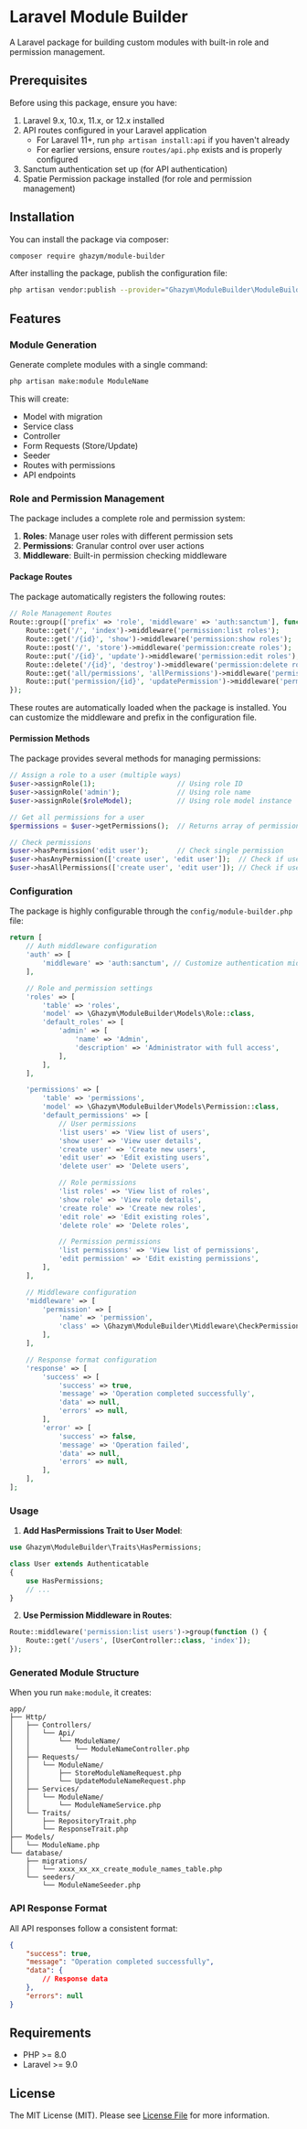 # Laravel Module Builder

A Laravel package for building custom modules with built-in role and permission management.

## Prerequisites

Before using this package, ensure you have:

1. Laravel 9.x, 10.x, 11.x, or 12.x installed
2. API routes configured in your Laravel application
   - For Laravel 11+, run `php artisan install:api` if you haven't already
   - For earlier versions, ensure `routes/api.php` exists and is properly configured
3. Sanctum authentication set up (for API authentication)
4. Spatie Permission package installed (for role and permission management)

## Installation

You can install the package via composer:

```bash
composer require ghazym/module-builder
```

After installing the package, publish the configuration file:

```bash
php artisan vendor:publish --provider="Ghazym\ModuleBuilder\ModuleBuilderServiceProvider"
```

## Features

### Module Generation

Generate complete modules with a single command:

```bash
php artisan make:module ModuleName
```

This will create:
- Model with migration
- Service class
- Controller
- Form Requests (Store/Update)
- Seeder
- Routes with permissions
- API endpoints

### Role and Permission Management

The package includes a complete role and permission system:

1. **Roles**: Manage user roles with different permission sets
2. **Permissions**: Granular control over user actions
3. **Middleware**: Built-in permission checking middleware

#### Package Routes

The package automatically registers the following routes:

```php
// Role Management Routes
Route::group(['prefix' => 'role', 'middleware' => 'auth:sanctum'], function () {
    Route::get('/', 'index')->middleware('permission:list roles');
    Route::get('/{id}', 'show')->middleware('permission:show roles');
    Route::post('/', 'store')->middleware('permission:create roles');
    Route::put('/{id}', 'update')->middleware('permission:edit roles');
    Route::delete('/{id}', 'destroy')->middleware('permission:delete roles');
    Route::get('all/permissions', 'allPermissions')->middleware('permission:list permissions');
    Route::put('permission/{id}', 'updatePermission')->middleware('permission:edit permissions');
});
```

These routes are automatically loaded when the package is installed. You can customize the middleware and prefix in the configuration file.

#### Permission Methods

The package provides several methods for managing permissions:

```php
// Assign a role to a user (multiple ways)
$user->assignRole(1);                    // Using role ID
$user->assignRole('admin');              // Using role name
$user->assignRole($roleModel);           // Using role model instance

// Get all permissions for a user
$permissions = $user->getPermissions();  // Returns array of permission names

// Check permissions
$user->hasPermission('edit user');       // Check single permission
$user->hasAnyPermission(['create user', 'edit user']);  // Check if user has any of these permissions
$user->hasAllPermissions(['create user', 'edit user']); // Check if user has all of these permissions
```

### Configuration

The package is highly configurable through the `config/module-builder.php` file:

```php
return [
    // Auth middleware configuration
    'auth' => [
        'middleware' => 'auth:sanctum', // Customize authentication middleware
    ],

    // Role and permission settings
    'roles' => [
        'table' => 'roles',
        'model' => \Ghazym\ModuleBuilder\Models\Role::class,
        'default_roles' => [
            'admin' => [
                'name' => 'Admin',
                'description' => 'Administrator with full access',
            ],
        ],
    ],

    'permissions' => [
        'table' => 'permissions',
        'model' => \Ghazym\ModuleBuilder\Models\Permission::class,
        'default_permissions' => [
            // User permissions
            'list users' => 'View list of users',
            'show user' => 'View user details',
            'create user' => 'Create new users',
            'edit user' => 'Edit existing users',
            'delete user' => 'Delete users',

            // Role permissions
            'list roles' => 'View list of roles',
            'show role' => 'View role details',
            'create role' => 'Create new roles',
            'edit role' => 'Edit existing roles',
            'delete role' => 'Delete roles',

            // Permission permissions
            'list permissions' => 'View list of permissions',
            'edit permission' => 'Edit existing permissions',
        ],
    ],

    // Middleware configuration
    'middleware' => [
        'permission' => [
            'name' => 'permission',
            'class' => \Ghazym\ModuleBuilder\Middleware\CheckPermission::class,
        ],
    ],

    // Response format configuration
    'response' => [
        'success' => [
            'success' => true,
            'message' => 'Operation completed successfully',
            'data' => null,
            'errors' => null,
        ],
        'error' => [
            'success' => false,
            'message' => 'Operation failed',
            'data' => null,
            'errors' => null,
        ],
    ],
];
```

### Usage

1. **Add HasPermissions Trait to User Model**:
```php
use Ghazym\ModuleBuilder\Traits\HasPermissions;

class User extends Authenticatable
{
    use HasPermissions;
    // ...
}
```

2. **Use Permission Middleware in Routes**:
```php
Route::middleware('permission:list users')->group(function () {
    Route::get('/users', [UserController::class, 'index']);
});
```


### Generated Module Structure

When you run `make:module`, it creates:

```
app/
├── Http/
│   ├── Controllers/
│   │   └── Api/
│   │       └── ModuleName/
│   │           └── ModuleNameController.php
│   ├── Requests/
│   │   └── ModuleName/
│   │       ├── StoreModuleNameRequest.php
│   │       └── UpdateModuleNameRequest.php
│   ├── Services/
│   │   └── ModuleName/
│   │       └── ModuleNameService.php
│   └── Traits/
│       ├── RepositoryTrait.php
│       └── ResponseTrait.php
├── Models/
│   └── ModuleName.php
└── database/
    ├── migrations/
    │   └── xxxx_xx_xx_create_module_names_table.php
    └── seeders/
        └── ModuleNameSeeder.php
```

### API Response Format

All API responses follow a consistent format:

```json
{
    "success": true,
    "message": "Operation completed successfully",
    "data": {
        // Response data
    },
    "errors": null
}
```

## Requirements

- PHP >= 8.0
- Laravel >= 9.0

## License

The MIT License (MIT). Please see [License File](LICENSE.md) for more information.